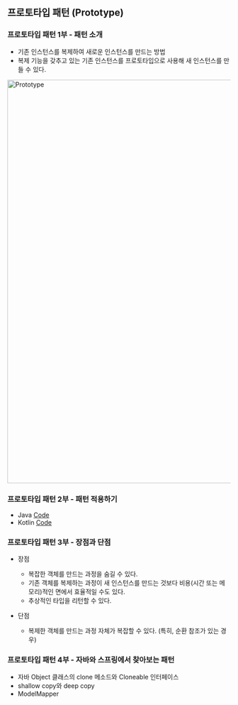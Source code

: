 ## 프로토타입 패턴 (Prototype)

### 프로토타입 패턴 1부 - 패턴 소개

- 기존 인스턴스를 복제하여 새로운 인스턴스를 만드는 방법
- 복제 기능을 갖추고 있는 기존 인스턴스를 프로토타입으로 사용해 새 인스턴스를 만들 수 있다.

<img width="909" alt="Prototype" src="https://user-images.githubusercontent.com/64997245/185937914-24d7d7dd-471a-46d2-b1b5-41778a6d9cbf.png">

### 프로토타입 패턴 2부 - 패턴 적용하기

- Java <a href="../../example/src/main/kotlin/com/example/_01_creational_patterns/_03_abstract_factory/java/_02_after">
  Code</a>
- Kotlin <a href="../../example/src/main/kotlin/com/example/_01_creational_patterns/_03_abstract_factory/kt/_02_after">
  Code</a>

### 프로토타입 패턴 3부 - 장점과 단점

- 장점
    - 복잡한 객체를 만드는 과정을 숨길 수 있다.
    - 기존 객체를 복제하는 과정이 새 인스턴스를 만드는 것보다 비용(시간 또는 메모리)적인 면에서 효율적일 수도 있다.
    - 추상적인 타입을 리턴할 수 있다.

- 단점
    - 복제한 객체를 만드는 과정 자체가 복잡할 수 있다. (특히, 순환 참조가 있는 경우)

### 프로토타입 패턴 4부 - 자바와 스프링에서 찾아보는 패턴

- 자바 Object 클래스의 clone 메소드와 Cloneable 인터페이스
- shallow copy와 deep copy
- ModelMapper
